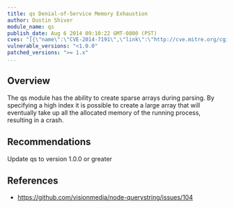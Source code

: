 ```yaml
---
title: qs Denial-of-Service Memory Exhaustion
author: Dustin Shiver
module_name: qs
publish_date: Aug 6 2014 09:10:22 GMT-0800 (PST) 
cves: "[{\"name\":\"CVE-2014-7191\",\"link\":\"http://cve.mitre.org/cgi-bin/cvename.cgi?name=CVE-2014-7191\"}]"
vulnerable_versions: "<1.0.0"
patched_versions: ">= 1.x"
...
```


## Overview
The qs module has the ability to create sparse arrays during parsing. By specifying a high index it is possible to create a large array that will eventually take up all the allocated memory of the running process, resulting in a crash.

## Recommendations
Update qs to version 1.0.0 or greater

## References
- https://github.com/visionmedia/node-querystring/issues/104

